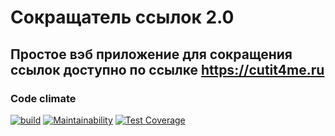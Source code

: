 # Сокращатель ссылок 2.0

## Простое вэб приложение для сокращения ссылок доступно по ссылке https://cutit4me.ru



### Code climate

[![build](https://github.com/santi15355/link-shortener/actions/workflows/build.yml/badge.svg)](https://github.com/santi15355/link-shortener/actions/workflows/build.yml)   [![Maintainability](https://api.codeclimate.com/v1/badges/ee9fa49cac72b642f844/maintainability)](https://codeclimate.com/github/santi15355/link-shortener/maintainability)   [![Test Coverage](https://api.codeclimate.com/v1/badges/ee9fa49cac72b642f844/test_coverage)](https://codeclimate.com/github/santi15355/link-shortener/test_coverage)
 
